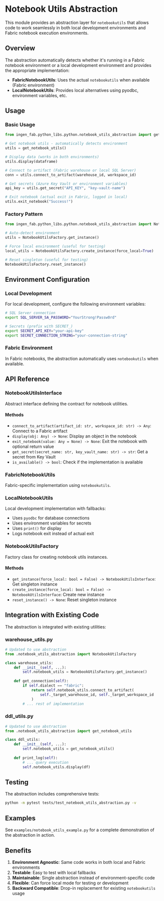 # Notebook Utils Abstraction

This module provides an abstraction layer for `notebookutils` that allows code to work seamlessly in both local development environments and Fabric notebook execution environments.

## Overview

The abstraction automatically detects whether it's running in a Fabric notebook environment or a local development environment and provides the appropriate implementation:

- **FabricNotebookUtils**: Uses the actual `notebookutils` when available (Fabric environment)
- **LocalNotebookUtils**: Provides local alternatives using pyodbc, environment variables, etc.

## Usage

### Basic Usage

```python
from ingen_fab.python_libs.python.notebook_utils_abstraction import get_notebook_utils

# Get notebook utils - automatically detects environment
utils = get_notebook_utils()

# Display data (works in both environments)
utils.display(dataframe)

# Connect to artifact (Fabric warehouse or local SQL Server)
conn = utils.connect_to_artifact(warehouse_id, workspace_id)

# Get secrets (Azure Key Vault or environment variables)
api_key = utils.get_secret("API_KEY", "key-vault-name")

# Exit notebook (actual exit in Fabric, logged in local)
utils.exit_notebook("Success!")
```

### Factory Pattern

```python
from ingen_fab.python_libs.python.notebook_utils_abstraction import NotebookUtilsFactory

# Auto-detect environment
utils = NotebookUtilsFactory.get_instance()

# Force local environment (useful for testing)
local_utils = NotebookUtilsFactory.create_instance(force_local=True)

# Reset singleton (useful for testing)
NotebookUtilsFactory.reset_instance()
```

## Environment Configuration

### Local Development

For local development, configure the following environment variables:

```bash
# SQL Server connection
export SQL_SERVER_SA_PASSWORD="YourStrong!Passw0rd"

# Secrets (prefix with SECRET_)
export SECRET_API_KEY="your-api-key"
export SECRET_CONNECTION_STRING="your-connection-string"
```

### Fabric Environment

In Fabric notebooks, the abstraction automatically uses `notebookutils` when available.

## API Reference

### NotebookUtilsInterface

Abstract interface defining the contract for notebook utilities.

#### Methods

- `connect_to_artifact(artifact_id: str, workspace_id: str) -> Any`: Connect to a Fabric artifact
- `display(obj: Any) -> None`: Display an object in the notebook
- `exit_notebook(value: Any = None) -> None`: Exit the notebook with optional return value
- `get_secret(secret_name: str, key_vault_name: str) -> str`: Get a secret from Key Vault
- `is_available() -> bool`: Check if the implementation is available

### FabricNotebookUtils

Fabric-specific implementation using `notebookutils`.

### LocalNotebookUtils

Local development implementation with fallbacks:

- Uses `pyodbc` for database connections
- Uses environment variables for secrets
- Uses `print()` for display
- Logs notebook exit instead of actual exit

### NotebookUtilsFactory

Factory class for creating notebook utils instances.

#### Methods

- `get_instance(force_local: bool = False) -> NotebookUtilsInterface`: Get singleton instance
- `create_instance(force_local: bool = False) -> NotebookUtilsInterface`: Create new instance
- `reset_instance() -> None`: Reset singleton instance

## Integration with Existing Code

The abstraction is integrated with existing utilities:

### warehouse_utils.py

```python
# Updated to use abstraction
from .notebook_utils_abstraction import NotebookUtilsFactory

class warehouse_utils:
    def __init__(self, ...):
        self.notebook_utils = NotebookUtilsFactory.get_instance()
        
    def get_connection(self):
        if self.dialect == "fabric":
            return self.notebook_utils.connect_to_artifact(
                self._target_warehouse_id, self._target_workspace_id
            )
        # ... rest of implementation
```

### ddl_utils.py

```python
# Updated to use abstraction
from .notebook_utils_abstraction import get_notebook_utils

class ddl_utils:
    def __init__(self, ...):
        self.notebook_utils = get_notebook_utils()
        
    def print_log(self):
        # ... query execution
        self.notebook_utils.display(df)
```

## Testing

The abstraction includes comprehensive tests:

```bash
python -m pytest tests/test_notebook_utils_abstraction.py -v
```

## Examples

See `examples/notebook_utils_example.py` for a complete demonstration of the abstraction in action.

## Benefits

1. **Environment Agnostic**: Same code works in both local and Fabric environments
2. **Testable**: Easy to test with local fallbacks
3. **Maintainable**: Single abstraction instead of environment-specific code
4. **Flexible**: Can force local mode for testing or development
5. **Backward Compatible**: Drop-in replacement for existing `notebookutils` usage
